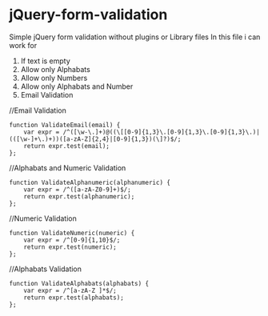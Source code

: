 # jQuery-form-validation
Simple jQuery form validation without plugins or Library files
In this file i can work for
  1. If text is empty
  2. Allow only Alphabats
  3. Allow only Numbers
  4. Allow only Alphabats and Number
  5. Email Validation
  
//Email Validation
  
    function ValidateEmail(email) {
        var expr = /^([\w-\.]+)@((\[[0-9]{1,3}\.[0-9]{1,3}\.[0-9]{1,3}\.)|(([\w-]+\.)+))([a-zA-Z]{2,4}|[0-9]{1,3})(\]?)$/;
        return expr.test(email);
    };
    
//Alphabats and Numeric Validation
	
    function ValidateAlphanumeric(alphanumeric) {
        var expr = /^([a-zA-Z0-9]+)$/;
        return expr.test(alphanumeric);
    };
	
//Numeric Validation

    function ValidateNumeric(numeric) {
        var expr = /^[0-9]{1,10}$/;
        return expr.test(numeric);
    };
//Alphabats Validation

    function ValidateAlphabats(alphabats) {
        var expr = /^[a-zA-Z ]*$/;
        return expr.test(alphabats);
    };  

